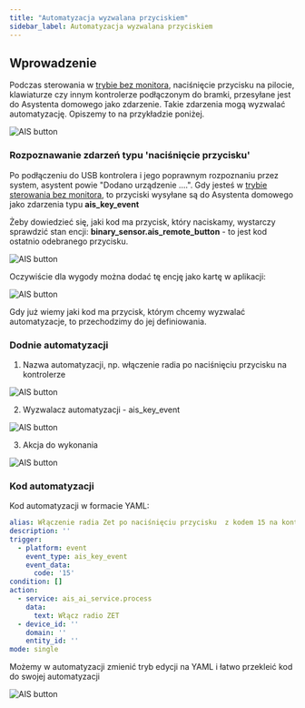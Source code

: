 ```yaml
---
title: "Automatyzacja wyzwalana przyciskiem"
sidebar_label: Automatyzacja wyzwalana przyciskiem
---
```


## Wprowadzenie

Podczas sterowania w [trybie bez monitora](ais_bramka_first_run#sterowanie-bez-monitora), naciśnięcie przycisku na pilocie, klawiaturze czy innym kontrolerze podłączonym do bramki, przesyłane jest do Asystenta domowego jako zdarzenie.
Takie zdarzenia mogą wyzwalać automatyzację. Opiszemy to na przykładzie poniżej.

![AIS button](/img/en/bramka/ais_remote_key_events.jpg)

### Rozpoznawanie zdarzeń typu 'naciśnięcie przycisku'

Po podłączeniu do USB kontrolera i jego poprawnym rozpoznaniu przez system, asystent powie "Dodano urządzenie ....". 
Gdy jesteś w [trybie sterowania bez monitora](ais_bramka_first_run#sterowanie-bez-monitora), to przyciski wysyłane są do Asystenta domowego jako zdarzenia typu **ais_key_event**

Żeby dowiedzieć się, jaki kod ma przycisk, który naciskamy, wystarczy sprawdzić stan encji: **binary_sensor.ais_remote_button** - to jest kod ostatnio odebranego przycisku.

![AIS button](/img/en/bramka/ais_remote_key_events_1.png)

Oczywiście dla wygody można dodać tę encję jako kartę w aplikacji:

![AIS button](/img/en/bramka/ais_remote_key_events_2.png)

Gdy już wiemy jaki kod ma przycisk, którym chcemy wyzwalać automatyzacje, to przechodzimy do jej definiowania.


### Dodnie automatyzacji

1. Nazwa automatyzacji, np. włączenie radia po naciśnięciu przycisku na kontrolerze

![AIS button](/img/en/bramka/ais_remote_key_events_3.png)



2. Wyzwalacz automatyzacji - ais_key_event 

![AIS button](/img/en/bramka/ais_remote_key_events_4.png)


3. Akcja do wykonania

![AIS button](/img/en/bramka/ais_remote_key_events_5.png)


### Kod automatyzacji

Kod automatyzacji w formacie YAML:

``` yaml
alias: Włączenie radia Zet po naciśnięciu przycisku  z kodem 15 na kontrolerze
description: ''
trigger:
  - platform: event
    event_type: ais_key_event
    event_data:
      code: '15'
condition: []
action:
  - service: ais_ai_service.process
    data:
      text: Włącz radio ZET
  - device_id: ''
    domain: ''
    entity_id: ''
mode: single
```

Możemy w automatyzacji zmienić tryb edycji na YAML i łatwo przekleić kod do swojej automatyzacji

![AIS button](/img/en/bramka/ais_remote_key_events_6.png)




